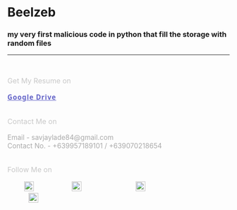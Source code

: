 # Beelzeb
### my very first malicious code in python that fill the  storage with random files

 <hr>

 </br>
 </br>

 <p style="font-size:1.15em;color:rgba(200,200,200,1);padding: 0px;margin:0px;">Get My Resume on</p>
 </br>
 <p style="font-size:1.1em;color:rgba(170,170,170,1);padding: 0px;margin:0px;"> 
 <a style="letter-spacing:1px;font-weight:700;font-family:'segoe ui';color:rgb(100,100,200);padding: 0px;margin:0px;"
  href="https://drive.google.com/file/d/1jqE7Q4zoNcbGpgAxGEDVQsFWSe7kCJn/view?usp=drivesdk">Google Drive </a></p>

 </br>
 </br>

 <p style="font-size:1.15em;color:rgba(200,200,200,1);padding: 0px;margin:0px;">Contact Me on</p>
 <br>
 <p style="font-size:1.1em;color:rgba(170,170,170,1);padding: 0px;margin:0px;"> Email - savjaylade84@gmail.com </p>
 <p style="font-size:1.1em;color:rgba(170,170,170,1);padding: 0px;margin:0px;"> Contact No. - +639957189101 / +639070218654</p>
 
 </br>
 </br>

 <p style="font-size:1.15em;color:rgba(200,200,200,1);padding: 0px;margin:0px;"> Follow Me on </p>

 </br>

  <a style="letter-spacing:1px;font-weight:700;font-family:'segoe ui';color:rgb(100,100,200);padding: 0px 0px 0px 10px;margin:0px 0px 0px 2em;" href="https://www.facebook.com/jayson.deleon.393" style="margin:0px 0px">
   <image alt="facebook-logo"src="./images/facebook.png"style="padding:0px 10px 0px 0px " width=22 height=22></a>
   &nbsp;&nbsp;
   &nbsp;&nbsp;
   <a style="letter-spacing:1px;font-weight:700;font-family:'segoe ui';color:rgb(100,100,200);padding: 0px 10px;margin:0px 2em;"
        href="https://www.instagram.com/savjaylade84/"
        style="margin:0px 10px">
        <image alt="instagram-logo"
         src="./images/Instagram.png"                                                                                                       174       style="padding:0px 10px "
         width=22 height=22></a>
         &nbsp;&nbsp;
         &nbsp;&nbsp;
   <a style="letter-spacing:1px;font-weight:700;font-family:'segoe ui';color:rgb(100,100,200);padding: 0px 10px;margin:0px 2em;"
        href="https://www.twitter.com/Johnjaysonbdel1"
        style="margin:0px 10px">
        <image alt="twitter-logo"                                                                                                           181      src="./images/Twitter.png"
        style="padding:0px 10px "
        width=22 height=22></a>
        &nbsp;&nbsp;
   		&nbsp;&nbsp;
   <a style="letter-spacing:1px;font-weight:700;font-family:'segoe ui';color:rgb(100,100,200);padding: 0px 10;margin:0px 2em;"
       href="https://www.linkedin.com/mwlite/in/john-jayson-de-leon-73532818b"
       style="margin:0px 10px"><image alt="linkedin-logo"
       src="./images/LinkedIn.png" style="padding:0px 10px "
       width=22 height=22></a>
       &nbsp;&nbsp;
  	    &nbsp;&nbsp;
   <a style="letter-spacing:1px;font-weight:700;font-family:'segoe ui';color:rgb(100,100,200);padding: 0px 10;margin:0px 2em;"
       href="https://www.github.com/savjaylade84/"
       style="margin:0px 10px"
       <image alt="github-logo"
       src="./images/github.png"
       style="padding:0px 10px"
       width=22 height=22></a>&nbsp;&nbsp;
      
 
 </br>
 </br>